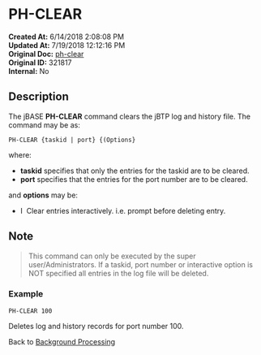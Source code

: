 # PH-CLEAR

**Created At:** 6/14/2018 2:08:08 PM  
**Updated At:** 7/19/2018 12:12:16 PM  
**Original Doc:** [ph-clear](https://docs.jbase.com/46465-background-processing/ph-clear)  
**Original ID:** 321817  
**Internal:** No  

## Description

The jBASE **PH-CLEAR** command clears the jBTP log and history file. The command may be as:

```
PH-CLEAR {taskid | port} {(Options}
```

where:

- **taskid** specifies that only the entries for the taskid are to be cleared.
- **port** specifies that the entries for the port number are to be cleared.

and **options** may be:

- I  Clear entries interactively. i.e. prompt before deleting entry.

## Note

> This command can only be executed by the super user/Administrators. If a taskid, port number or interactive option is NOT specified all entries in the log file will be deleted.

### Example

```
PH-CLEAR 100
```

Deletes log and history records for port number 100.

Back to [Background Processing](./../README.md)

